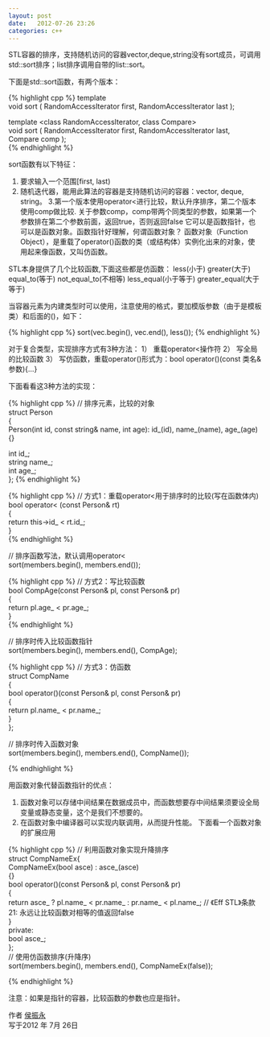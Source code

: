 ```yaml
---
layout: post
date:   2012-07-26 23:26
categories: c++
---
```


STL容器的排序，支持随机访问的容器vector,deque,string没有sort成员，可调用std::sort排序；list排序调用自带的list::sort。

下面是std::sort函数，有两个版本：

{% highlight cpp %}
template <class RandomAccessIterator>  
void sort ( RandomAccessIterator first, RandomAccessIterator last );  
  
template <class RandomAccessIterator, class Compare>  
void sort ( RandomAccessIterator first, RandomAccessIterator last, Compare comp );  
{% endhighlight %}

sort函数有以下特征：
1. 要求输入一个范围[first, last)
2. 随机迭代器，能用此算法的容器是支持随机访问的容器：vector, deque, string。
3.第一个版本使用operator<进行比较，默认升序排序，第二个版本使用comp做比较.
关于参数comp，comp带两个同类型的参数，如果第一个参数排在第二个参数前面，返回true，否则返回false
它可以是函数指针，也可以是函数对象。函数指针好理解，何谓函数对象？
函数对象（Function Object），是重载了operator()函数的类（或结构体）实例化出来的对象，使用起来像函数，又叫仿函数。

STL本身提供了几个比较函数,下面这些都是仿函数：
less(小于)
greater(大于)
equal_to(等于)
not_equal_to(不相等)
less_equal(小于等于)
greater_equal(大于等于)

当容器元素为内建类型时可以使用，注意使用的格式，要加模版参数（由于是模板类）和后面的()，如下：

{% highlight cpp %}
sort(vec.begin(), vec.end(), less<int>()); 
{% endhighlight %}

对于复合类型，实现排序方式有3种方法：
1） 重载operator<操作符
2） 写全局的比较函数
3） 写仿函数，重载operator()形式为：bool operator()(const 类名& 参数){…}


下面看看这3种方法的实现：

{% highlight cpp %}
// 排序元素，比较的对象  
struct Person  
{  
  Person(int id, const string& name, int age): id_(id), name_(name), age_(age)  
  {}  
    
  int id_;  
  string name_;  
  int age_;  
}; 
{% endhighlight %} 

{% highlight cpp %}
// 方式1：重载operator<用于排序时的比较(写在函数体内)  
bool operator< (const Person& rt)  
{  
  return this->id_ < rt.id_;  
}  
{% endhighlight %}
  
// 排序函数写法，默认调用operator<  
sort(members.begin(), members.end());  

{% highlight cpp %}
// 方式2：写比较函数  
bool CompAge(const Person& pl, const Person& pr)  
{  
  return pl.age_ < pr.age_;  
}  
{% endhighlight %}
  
// 排序时传入比较函数指针  
sort(members.begin(), members.end(), CompAge);  

{% highlight cpp %}
// 方式3：仿函数  
struct CompName  
{  
  bool operator()(const Person& pl, const Person& pr)  
  {  
    return pl.name_ < pr.name_;  
  }  
};  

  
// 排序时传入函数对象  
sort(members.begin(), members.end(), CompName()); 

{% endhighlight %}


用函数对象代替函数指针的优点：
1. 函数对象可以存储中间结果在数据成员中，而函数想要存中间结果须要设全局变量或静态变量，这个是我们不想要的。
2. 在函数对象中编译器可以实现内联调用，从而提升性能。
下面看一个函数对象的扩展应用

{% highlight cpp %}
// 利用函数对象实现升降排序  
struct CompNameEx{  
  CompNameEx(bool asce) : asce_(asce)  
  {}  
  bool operator()(const Person& pl, const Person& pr)  
  {  
    return asce_ ? pl.name_ < pr.name_ : pr.name_ < pl.name_;<span style="white-space:pre">   </span>// 《Eff STL》条款21: 永远让比较函数对相等的值返回false  
  }  
private:  
  bool asce_;  
};  
// 使用仿函数排序(升降序)  
sort(members.begin(), members.end(), CompNameEx(false)); 

{% endhighlight %}

注意：如果是指针的容器，比较函数的参数也应是指针。


作者 [侯振永][1]     
写于2012 年 7月 26日

[1]: https://zhenyonghou.github.io/